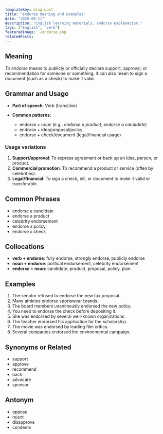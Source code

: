 ```yaml
---
templateKey: blog-post
title: "endorse meaning and examples"
date: "2025-09-11"
description: "English learning materials; endorse explanation."
tags: ["English", "verb"]
featuredImage: ./endorse.png
relatedPosts:
---
```


## Meaning

_To endorse_ means to publicly or officially declare support, approval, or recommendation for someone or something.
It can also mean to sign a document (such as a check) to make it valid.

## Grammar and Usage

- **Part of speech**: Verb (transitive)
- **Common patterns**:

  - endorse + noun
    (e.g., _endorse a product, endorse a candidate_)
  - endorse + idea/proposal/policy
  - endorse + check/document (legal/financial usage)

### Usage variations

1. **Support/approval**: To express agreement or back up an idea, person, or product.
2. **Commercial promotion**: To recommend a product or service (often by celebrities).
3. **Legal/financial**: To sign a check, bill, or document to make it valid or transferable.

## Common Phrases

- endorse a candidate
- endorse a product
- celebrity endorsement
- endorse a policy
- endorse a check

## Collocations

- **verb + endorse**: fully endorse, strongly endorse, publicly endorse
- **noun + endorse**: political endorsement, celebrity endorsement
- **endorse + noun**: candidate, product, proposal, policy, plan

## Examples

1. The senator refused to endorse the new tax proposal.
2. Many athletes endorse sportswear brands.
3. The board members unanimously endorsed the new policy.
4. You need to endorse the check before depositing it.
5. She was endorsed by several well-known organizations.
6. The teacher endorsed his application for the scholarship.
7. The movie was endorsed by leading film critics.
8. Several companies endorsed the environmental campaign.

## Synonyms or Related

- support
- approve
- recommend
- back
- advocate
- sponsor

## Antonym

- oppose
- reject
- disapprove
- condemn
